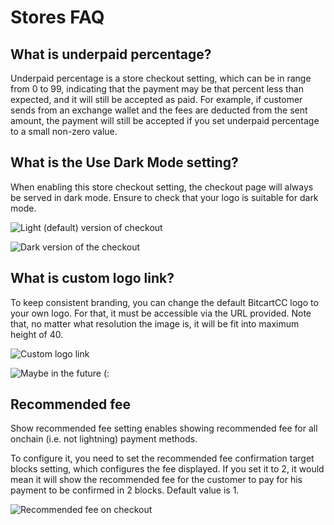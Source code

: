 # Stores FAQ

## What is underpaid percentage?

Underpaid percentage is a store checkout setting, which can be in range from 0 to 99, indicating that the payment may be that percent less than expected, and it will still be accepted as paid. For example, if customer sends from an exchange wallet and the fees are deducted from the sent amount, the payment will still be accepted if you set underpaid percentage to a small non-zero value.

## What is the Use Dark Mode setting?

When enabling this store checkout setting, the checkout page will always be served in dark mode. Ensure to check that your logo is suitable for dark mode. 

![Light \(default\) version of checkout](../../.gitbook/assets/checkout_light.png)

![Dark version of the checkout](../../.gitbook/assets/checkout_dark.png)

## What is custom logo link?

To keep consistent branding, you can change the default BitcartCC logo to your own logo. For that, it must be accessible via the URL provided. Note that, no matter what resolution the image is, it will be fit into maximum height of 40.

![Custom logo link](../../.gitbook/assets/custom_logo.png)

![Maybe in the future \(:](../../.gitbook/assets/custom_logo_checkout.png)

## Recommended fee

Show recommended fee setting enables showing recommended fee for all onchain \(i.e. not lightning\) payment methods. 

To configure it, you need to set the recommended fee confirmation target blocks setting, which configures the fee displayed. If you set it to 2, it would mean it will show the recommended fee for the customer to pay for his payment to be confirmed in 2 blocks. Default value is 1.

![Recommended fee on checkout](../../.gitbook/assets/recommended_fee.png)

